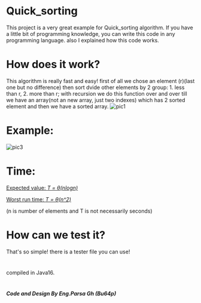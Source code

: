# Quick_sorting
This project is a very great example for Quick_sorting algorithm. If you have a little bit of programming knowledge, you can write this code in any programming language. also I explained how this code works.
# How does it work?
This algorithm is really fast and easy!
first of all we chose an element (r)(last one but no difference) then sort dvide other elements by 2 group: 1. less than r, 2. more than r;
with recursion we do this function over and over till we have an array(not an new array, just two indexes) which has 2 sorted element and then we have a sorted array.
![pic1](https://user-images.githubusercontent.com/96871830/149281421-501681c1-0010-4942-9031-c2d038bc785b.png)
# Example:
![pic3](https://user-images.githubusercontent.com/96871830/149281453-5cf30e41-e5cd-464c-bb2b-7cda3b72af9d.png)
# Time:
<u><p>Expected value: <i>T = θ(nlogn) </p>
  <p>
  </i>Worst run time: <i> T = θ(n^2)
  </p></i></u>

(n is number of elements and T is not necessarily seconds)

# How can we test it?
That's so simple! there is a tester file you can use!
#  
 compiled in Java16.   
    
    
    

#
<b><i>Code and Design By Eng.Parsa Gh (Bu64p)</b></i>
